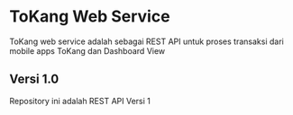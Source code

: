 # ToKang Web Service



ToKang web service adalah sebagai REST API untuk proses transaksi dari mobile apps ToKang dan Dashboard View

## Versi 1.0

Repository ini adalah REST API Versi 1
